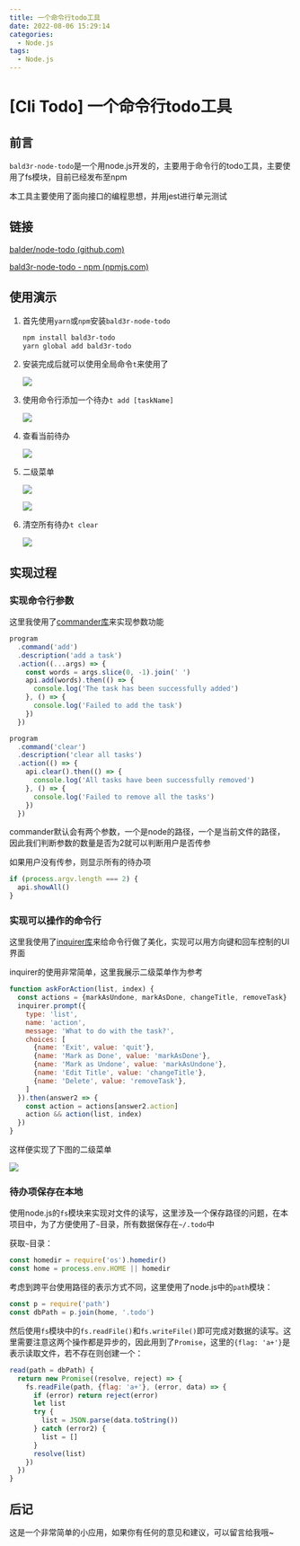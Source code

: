 ```yaml
---
title: 一个命令行todo工具
date: 2022-08-06 15:29:14
categories:
  - Node.js
tags:
  - Node.js
---
```


# \[Cli Todo] 一个命令行todo工具

## 前言

`bald3r-node-todo`是一个用node.js开发的，主要用于命令行的todo工具，主要使用了fs模块，目前已经发布至npm

本工具主要使用了面向接口的编程思想，并用jest进行单元测试

## 链接

[baIder/node-todo (github.com)](https://github.com/baIder/node-todo "baIder/node-todo (github.com)")

[bald3r-node-todo - npm (npmjs.com)](https://www.npmjs.com/package/bald3r-node-todo "bald3r-node-todo - npm (npmjs.com)")

## 使用演示

1. 首先使用`yarn`或`npm`安装`bald3r-node-todo`

    ```bash
    npm install bald3r-todo
    yarn global add bald3r-todo

    ```

2. 安装完成后就可以使用全局命令`t`来使用了

    ![](https://balder-wang-images.oss-cn-shanghai.aliyuncs.com/img/image_PFI5q2iQdM.png)
3. 使用命令行添加一个待办`t add [taskName]`

    ![](https://balder-wang-images.oss-cn-shanghai.aliyuncs.com/img/image_lXiFyGko6H.png)
4. 查看当前待办

    ![](https://balder-wang-images.oss-cn-shanghai.aliyuncs.com/img/20220806223935.png)
5. 二级菜单

    ![](https://balder-wang-images.oss-cn-shanghai.aliyuncs.com/img/image_2le53n2lJK.png)

    ![](https://balder-wang-images.oss-cn-shanghai.aliyuncs.com/img/image_JtaVVHAKR2.png)
6. 清空所有待办`t clear`

    ![](https://balder-wang-images.oss-cn-shanghai.aliyuncs.com/img/image_E1-fjw9GOi.png)

## 实现过程

### 实现命令行参数

这里我使用了[commander库](https://github.com/tj/commander.js#readme "commander库")来实现参数功能

```javascript
program
  .command('add')
  .description('add a task')
  .action((...args) => {
    const words = args.slice(0, -1).join(' ')
    api.add(words).then(() => {
      console.log('The task has been successfully added')
    }, () => {
      console.log('Failed to add the task')
    })
  })

program
  .command('clear')
  .description('clear all tasks')
  .action(() => {
    api.clear().then(() => {
      console.log('All tasks have been successfully removed')
    }, () => {
      console.log('Failed to remove all the tasks')
    })
  })
```

commander默认会有两个参数，一个是node的路径，一个是当前文件的路径，因此我们判断参数的数量是否为2就可以判断用户是否传参

如果用户没有传参，则显示所有的待办项

```javascript
if (process.argv.length === 2) {
  api.showAll()
}
```

### 实现可以操作的命令行

这里我使用了[inquirer库](https://github.com/SBoudrias/Inquirer.js "inquirer库")来给命令行做了美化，实现可以用方向键和回车控制的UI界面

inquirer的使用非常简单，这里我展示二级菜单作为参考

```javascript
function askForAction(list, index) {
  const actions = {markAsUndone, markAsDone, changeTitle, removeTask}
  inquirer.prompt({
    type: 'list',
    name: 'action',
    message: 'What to do with the task?',
    choices: [
      {name: 'Exit', value: 'quit'},
      {name: 'Mark as Done', value: 'markAsDone'},
      {name: 'Mark as Undone', value: 'markAsUndone'},
      {name: 'Edit Title', value: 'changeTitle'},
      {name: 'Delete', value: 'removeTask'},
    ]
  }).then(answer2 => {
    const action = actions[answer2.action]
    action && action(list, index)
  })
}
```

这样便实现了下图的二级菜单

![](image/image_JtaVVHAKR2.png)

### 待办项保存在本地

使用node.js的`fs`模块来实现对文件的读写，这里涉及一个保存路径的问题，在本项目中，为了方便使用了`~`目录，所有数据保存在`~/.todo`中

获取`~`目录：

```javascript
const homedir = require('os').homedir()
const home = process.env.HOME || homedir
```

考虑到跨平台使用路径的表示方式不同，这里使用了node.js中的`path`模块：

```javascript
const p = require('path')
const dbPath = p.join(home, '.todo')
```

然后使用`fs`模块中的`fs.readFile()`和`fs.writeFile()`即可完成对数据的读写。这里需要注意这两个操作都是异步的，因此用到了`Promise`，这里的`{flag: 'a+'}`是表示读取文件，若不存在则创建一个：

```javascript
read(path = dbPath) {
  return new Promise((resolve, reject) => {
    fs.readFile(path, {flag: 'a+'}, (error, data) => {
      if (error) return reject(error)
      let list
      try {
        list = JSON.parse(data.toString())
      } catch (error2) {
        list = []
      }
      resolve(list)
    })
  })
}
```

## 后记

这是一个非常简单的小应用，如果你有任何的意见和建议，可以留言给我哦\~
